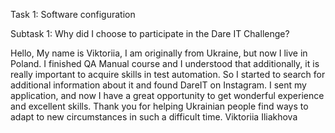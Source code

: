 Task 1: Software configuration

Subtask 1: Why did I choose to participate in the Dare IT Challenge?

Hello,
My name is Viktoriia, I am originally from Ukraine, but now I live in Poland.
I finished QA Manual course and I understood that additionally, it is really important to acquire skills in test automation.
So I started to search for additional information about it and found DareIT on Instagram.
I sent my application, and now I have a great opportunity to get wonderful experience and excellent skills.
Thank you for helping Ukrainian people find ways to adapt to new circumstances in such a difficult time. 
                                                                                         Viktoriia Iliakhova